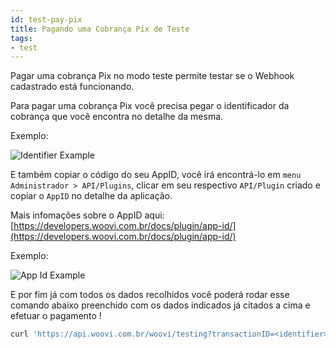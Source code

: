 ```yaml
---
id: test-pay-pix
title: Pagando uma Cobrança Pix de Teste
tags:
- test
---
```


Pagar uma cobrança Pix no modo teste permite testar se o Webhook cadastrado está funcionando.

Para pagar uma cobrança Pix você precisa pegar o identificador da cobrança que você encontra no detalhe da mesma.

Exemplo:

![Identifier Example](/img/identifier-example.png)

E também copiar o código do seu AppID, você irá encontrá-lo em `menu Administrador > API/Plugins`, clicar em seu respectivo `API/Plugin` criado e copiar o `AppID` no detalhe da aplicação.

Mais infomações sobre o AppID aqui: [https://developers.woovi.com.br/docs/plugin/app-id/](https://developers.woovi.com.br/docs/plugin/app-id/)

Exemplo:

![App Id Example](/img/app-id-ex.png)

E por fim já com todos os dados recolhidos você poderá rodar esse comando abaixo preenchido com os dados indicados já citados a cima e efetuar o pagamento !

```jsx
curl 'https://api.woovi.com.br/woovi/testing?transactionID=<identifier>' -H 'Authorization: <appID>' \
```
